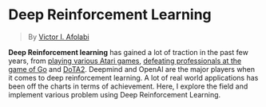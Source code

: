 # Deep Reinforcement Learning

> By [Victor I. Afolabi](https://github.com/victor-iyiola)

**Deep Reinforcement learning** has gained a lot of traction in the past few years, from [playing various Atari 
games](https://deepmind.com/research/dqn/), 
[defeating professionals at the game of Go](https://deepmind.com/research/alphago/) and [DoTA2](https://blog.openai.com/openai-five-benchmark-results/). Deepmind and OpenAI are the major players when it comes to deep 
reinforcement learning. A lot of real world applications has been off the charts in terms of achievement. Here, I 
explore the field and implement various problem using Deep Reinforcement Learning.
